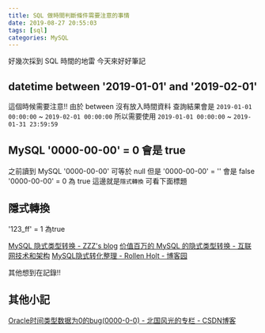 ```yaml
---
title: SQL 做時間判斷條件需要注意的事情
date: 2019-08-27 20:55:03
tags: [sql]
categories: MySQL
---
```


好幾次採到 SQL 時間的地雷
今天來好好筆記

<!--more-->

## datetime between '2019-01-01' and '2019-02-01'

這個時候需要注意!!
由於 between 沒有放入時間資料
查詢結果會是 `2019-01-01 00:00:00` ~ `2019-02-01 00:00:00`
所以需要使用 `2019-01-01 00:00:00` ~ `2019-01-31 23:59:59`


## MySQL '0000-00-00' = 0 會是 true

之前讀到 MySQL '0000-00-00' 可等於 null
但是 '0000-00-00' = '' 會是 false
'0000-00-00' = 0 為 true
這邊就是`隱式轉換`
可看下面標題

## 隱式轉換 

'123_ff' = 1  為true

[MySQL 隐式类型转换 - ZZZ's blog](http://zzzsdust.com/articles/23/)
[价值百万的 MySQL 的隐式类型转换 - 互联网技术和架构](https://blog.devopszen.com/mysql_params)
[MySQL隐式转化整理 - Rollen Holt - 博客园](https://www.cnblogs.com/rollenholt/p/5442825.html)

其他想到在記錄!!

## 其他小記

[Oracle时间类型数据为0的bug(0000-0-0) - 北国风光的专栏 - CSDN博客](https://blog.csdn.net/li19236/article/details/51701374)